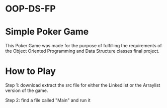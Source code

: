 # OOP-DS-FP
<h1>Simple Poker Game</h1>
<p>
  This Poker Game was made for the purpose of fulfilling the requirements of the Object Oriented Programming and Data Structure classes final project. 
</p>

<h1> How to Play </h1>
<p>
  Step 1: download extract the src file for either the Linkedlist or the Arraylist version of the game.
</p>
<p>
  Step 2: find a file called "Main" and run it 
</p>
